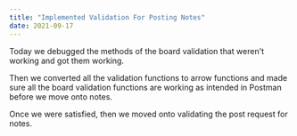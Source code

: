 ```yaml
---
title: "Implemented Validation For Posting Notes"
date: 2021-09-17
---
```


Today we debugged the methods of the board validation that weren't working and got them working.

Then we converted all the validation functions to arrow functions and made sure all the board validation functions are working as intended in Postman before we move onto notes.

Once we were satisfied, then we moved onto validating the post request for notes.
